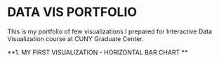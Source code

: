 # DATA VIS PORTFOLIO

This is my portfolio of few visualizations I prepared for Interactive Data Visualization course at CUNY Graduate Center.

**1. MY FIRST VISUALIZATION - HORIZONTAL BAR CHART **